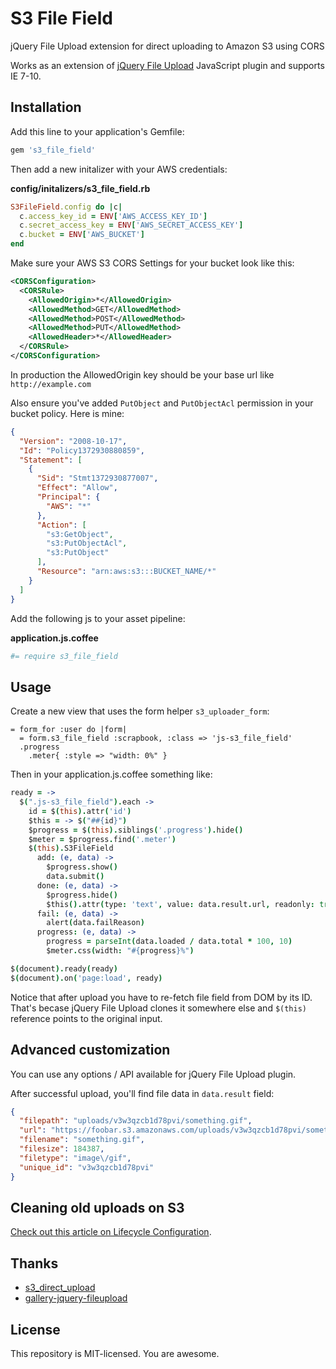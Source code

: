 # S3 File Field

jQuery File Upload extension for direct uploading to Amazon S3 using CORS

Works as an extension of [jQuery File Upload](http://blueimp.github.io/jQuery-File-Upload/) JavaScript plugin and supports IE 7-10.

## Installation

Add this line to your application's Gemfile:

```ruby
gem 's3_file_field'
```

Then add a new initalizer with your AWS credentials:

**config/initalizers/s3_file_field.rb**
```ruby
S3FileField.config do |c|
  c.access_key_id = ENV['AWS_ACCESS_KEY_ID']
  c.secret_access_key = ENV['AWS_SECRET_ACCESS_KEY']
  c.bucket = ENV['AWS_BUCKET']
end
```

Make sure your AWS S3 CORS Settings for your bucket look like this:
```xml
<CORSConfiguration>
  <CORSRule>
    <AllowedOrigin>*</AllowedOrigin>
    <AllowedMethod>GET</AllowedMethod>
    <AllowedMethod>POST</AllowedMethod>
    <AllowedMethod>PUT</AllowedMethod>
    <AllowedHeader>*</AllowedHeader>
  </CORSRule>
</CORSConfiguration>
```

In production the AllowedOrigin key should be your base url like `http://example.com`

Also ensure you've added `PutObject` and `PutObjectAcl` permission in your bucket policy. Here is mine:
```json
{
  "Version": "2008-10-17",
  "Id": "Policy1372930880859",
  "Statement": [
    {
      "Sid": "Stmt1372930877007",
      "Effect": "Allow",
      "Principal": {
        "AWS": "*"
      },
      "Action": [
        "s3:GetObject",
        "s3:PutObjectAcl",
        "s3:PutObject"
      ],
      "Resource": "arn:aws:s3:::BUCKET_NAME/*"
    }
  ]
}
```

Add the following js to your asset pipeline:

**application.js.coffee**
```coffeescript
#= require s3_file_field
```

## Usage

Create a new view that uses the form helper `s3_uploader_form`:
```haml
= form_for :user do |form|
  = form.s3_file_field :scrapbook, :class => 'js-s3_file_field'
  .progress
    .meter{ :style => "width: 0%" }
```

Then in your application.js.coffee something like:
```coffeescript
ready = ->
  $(".js-s3_file_field").each ->
    id = $(this).attr('id')
    $this = -> $("##{id}")
    $progress = $(this).siblings('.progress').hide()
    $meter = $progress.find('.meter')
    $(this).S3FileField
      add: (e, data) ->
        $progress.show()
        data.submit()
      done: (e, data) ->
        $progress.hide()
        $this().attr(type: 'text', value: data.result.url, readonly: true)
      fail: (e, data) ->
        alert(data.failReason)
      progress: (e, data) ->
        progress = parseInt(data.loaded / data.total * 100, 10)
        $meter.css(width: "#{progress}%")

$(document).ready(ready)
$(document).on('page:load', ready)
```

Notice that after upload you have to re-fetch file field from DOM by its ID. That's becase
jQuery File Upload clones it somewhere else and `$(this)` reference points to the original input.


## Advanced customization

You can use any options / API available for jQuery File Upload plugin.

After successful upload, you'll find file data in `data.result` field:

```json
{
  "filepath": "uploads/v3w3qzcb1d78pvi/something.gif",
  "url": "https://foobar.s3.amazonaws.com/uploads/v3w3qzcb1d78pvi/something.gif",
  "filename": "something.gif",
  "filesize": 184387,
  "filetype": "image\/gif",
  "unique_id": "v3w3qzcb1d78pvi"
}
```

## Cleaning old uploads on S3

[Check out this article on Lifecycle Configuration](http://docs.aws.amazon.com/AmazonS3/latest/UG/LifecycleConfiguration.html).

## Thanks

* [s3_direct_upload](https://github.com/waynehoover/s3_direct_upload)
* [gallery-jquery-fileupload](https://github.com/railscasts/383-uploading-to-amazon-s3/tree/master/gallery-jquery-fileupload)

## License

This repository is MIT-licensed. You are awesome.
